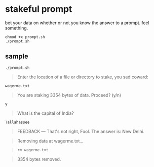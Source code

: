 # stakeful prompt

bet your data on whether or not you know the answer to a prompt. feel something.

```
chmod +x prompt.sh
./prompt.sh
```

## sample

`./prompt.sh`

> Enter the location of a file or directory to stake, you sad coward:

`wagerme.txt`

> You are staking 3354 bytes of data. Proceed? (y/n)

`y`

> What is the capital of India?

`Tallahassee`

> FEEDBACK — That's not right, Fool. The answer is: New Delhi.

>Removing data at wagerme.txt...

>`rm wagerme.txt`

> 3354 bytes removed.